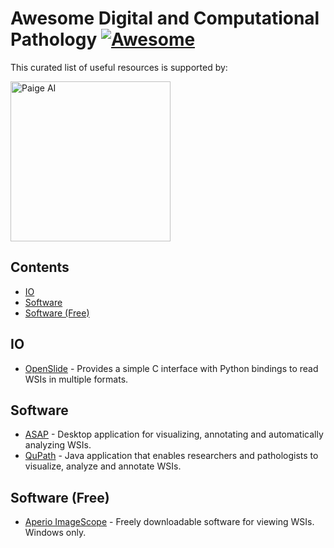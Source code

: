 # Awesome Digital and Computational Pathology [![Awesome](https://awesome.re/badge.svg)](https://awesome.re)

This curated list of useful resources is supported by:

<picture>
  <source media="(prefers-color-scheme: dark)" srcset="https://paige.ai/wp-content/uploads/2021/12/logo-white.svg">
  <source media="(prefers-color-scheme: light)" srcset="https://paige.ai/wp-content/uploads/2021/12/logo-black.svg">
  <img alt="Paige AI" src="https://paige.ai/wp-content/uploads/2021/12/logo-black.svg" width="256">
</picture>

## Contents

- [IO](#io)
- [Software](#software)
- [Software (Free)](#software-free)

## IO

- [OpenSlide](https://openslide.org/) - Provides a simple C interface with Python bindings to read WSIs in multiple formats.

## Software

- [ASAP](https://computationalpathologygroup.github.io/ASAP/) - Desktop application for visualizing, annotating and automatically analyzing WSIs.
- [QuPath](https://qupath.github.io/) - Java application that enables researchers and pathologists to visualize, analyze and annotate WSIs.

## Software (Free)

- [Aperio ImageScope](https://www.leicabiosystems.com/en-ca/digital-pathology/manage/aperio-imagescope/) - Freely downloadable software for viewing WSIs. Windows only.
